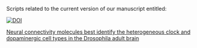 
Scripts related to the current version of our manuscript entitled:

[![DOI](https://zenodo.org/badge/DOI/10.5281/zenodo.7387695.svg)](https://doi.org/10.5281/zenodo.7387695)

[Neural connectivity molecules best identify the heterogeneous clock and dopaminergic cell types in the Drosophila adult brain](https://www.biorxiv.org/content/10.1101/2022.04.22.489196v1)


